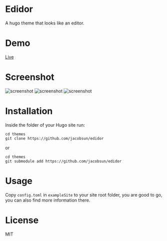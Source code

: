 # Edidor
A hugo theme that looks like an editor.

# Demo
[Live](http://ziox.xyz/)

# Screenshot
![screenshot](https://raw.githubusercontent.com/jacobsun/edidor/master/exampleSite/static/images/screenshot2.png)
![screenshot](https://raw.githubusercontent.com/jacobsun/edidor/master/exampleSite/static/images/screenshot3.png)
![screenshot](https://raw.githubusercontent.com/jacobsun/edidor/master/exampleSite/static/images/screenshot4.png)



# Installation
Inside the folder of your Hugo site run:

```
cd themes
git clone https://github.com/jacobsun/edidor
```
or

```
cd themes
git submodule add https://github.com/jacobsun/edidor
```

# Usage

Copy `config.toml` in `exampleSite` to your site root folder, you are good to go, you can also find more information there.


# License
MIT

